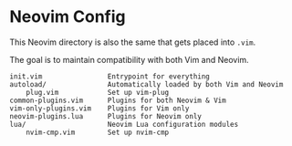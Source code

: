 Neovim Config
=============
This Neovim directory is also the same that gets placed into `.vim`.

The goal is to maintain compatibility with both Vim and Neovim.


```
init.vim                Entrypoint for everything
autoload/               Automatically loaded by both Vim and Neovim
    plug.vim            Set up vim-plug
common-plugins.vim      Plugins for both Neovim & Vim
vim-only-plugins.vim    Plugins for Vim only
neovim-plugins.lua      Plugins for Neovim only
lua/                    Neovim Lua configuration modules
    nvim-cmp.vim        Set up nvim-cmp
```

